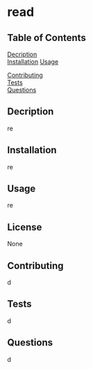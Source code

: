 # read
## Table of Contents  
[Decription](#decription)  
[Installation](#installation) 
[Usage](#usage) 
  
[Contributing](#contributing)  
[Tests](#tests)   
[Questions](#questions) 
## Decription
re
## Installation
re
## Usage
re
## License
None
## Contributing
d
## Tests
d
## Questions
d
